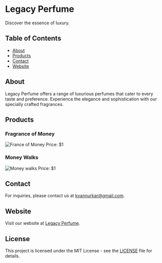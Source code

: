 # Legacy Perfume
Discover the essence of luxury.
## Table of Contents
- [About](#about)
- [Products](#products)
- [Contact](#contact)
- [Website](#website)

## About
Legacy Perfume offers a range of luxurious perfumes that cater to every taste and preference. Experience the elegance and sophistication with our specially crafted fragrances.

## Products
### Fragrance of Money
![France of Money](daller.jpg)
Price: $1

### Money Walks
![Money walks](daller.jpg)
Price: $1

## Contact
For inquiries, please contact us at [kvannurkar@gmail.com](mailto:kvannurkar@gmail.com).

## Website
Visit our website at [Legacy Perfume](https://www.legacypurfume.com).

## License
This project is licensed under the MIT License - see the [LICENSE](LICENSE) file for details.
